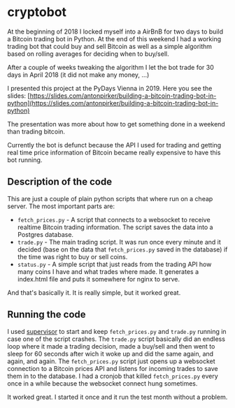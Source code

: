 # cryptobot

At the beginning of 2018 I locked myself into a AirBnB for two days to build a Bitcoin trading bot in Python.
At the end of this weekend I had a working trading bot that could buy and sell Bitcoin as well as a simple algorithm based on rolling averages for deciding when to buy/sell.

After a couple of weeks tweaking the algorithm I let the bot trade for 30 days in April 2018 (it did not make any money, ...)

I presented this project at the PyDays Vienna in 2019. Here you see the slides:
[https://slides.com/antonpirker/building-a-bitcoin-trading-bot-in-python](https://slides.com/antonpirker/building-a-bitcoin-trading-bot-in-python)

The presentation was more about how to get something done in a weekend than trading bitcoin.

Currently the bot is defunct because the API I used for trading and getting real time price information of Bitcoin became really expensive to have this bot running.

## Description of the code

This are just a couple of plain python scripts that where run on a cheap server.
The most important parts are:

* `fetch_prices.py` - A script that connects to a websocket to receive realtime Bitcoin trading information. The script saves the data into a Postgres database.
* `trade.py` - The main trading script. It was run once every minute and it decided (base on the data that `fetch_prices.py` saved in the database) if the time was right to buy or sell coins.
* `status.py` - A simple script that just reads from the trading API how many coins I have and what trades where made. It generates a index.html file and puts it somewhere for nginx to serve.

And that's basically it. It is really simple, but it worked great.

## Running the code

I used [supervisor](http://supervisord.org/) to start and keep `fetch_prices.py` and `trade.py` running in case one of the script crashes.
The `trade.py` script basically did an endless loop where it made a trading decision, made a buy/sell and then went to sleep for 60 seconds after wich it woke up and did the same again, and again, and again.
The `fetch_prices.py` script just opens up a websocket connection to a Bitcoin prices API and listens for incoming trades to save them in to the database.
I had a cronjob that killed `fetch_prices.py` every once in a while because the websocket connect hung sometimes.

It worked great. I started it once and it run the test month without a problem.
